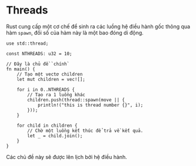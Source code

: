# Threads

Rust cung cấp một cơ chế để sinh ra các luồng hệ điều hành gốc thông qua hàm `spawn`, đối số của hàm này là một bao đóng di động.

```rust,editable
use std::thread;

const NTHREADS: u32 = 10;

// Đây là chủ đề `chính`
fn main() {
    // Tạo một vectơ children
    let mut children = vec![];

    for i in 0..NTHREADS {
        // Tạo ra 1 luồng khác
        children.push(thread::spawn(move || {
            println!("this is thread number {}", i);
        }));
    }

    for child in children {
        // Chờ một luồng kết thúc để trả về kết quả.
        let _ = child.join();
    }
}
```

Các chủ đề này sẽ được lên lịch bởi hệ điều hành.
